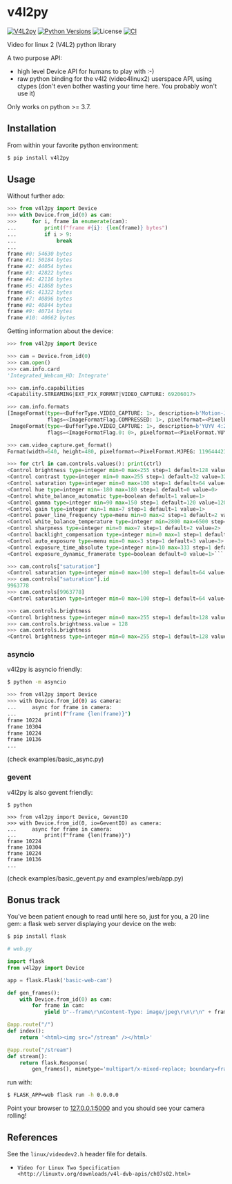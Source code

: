 # v4l2py

[![V4L2py][pypi-version]](https://pypi.python.org/pypi/v4l2py)
[![Python Versions][pypi-python-versions]](https://pypi.python.org/pypi/v4l2py)
![License][license]
[![CI][CI]](https://github.com/tiagocoutinho/v4l2py/actions/workflows/ci.yml)

Video for linux 2 (V4L2) python library

A two purpose API:

* high level Device API for humans to play with :-)
* raw python binding for the v4l2 (video4linux2) userspace API, using ctypes (don't even
  bother wasting your time here. You probably won't use it)

Only works on python >= 3.7.


## Installation

From within your favorite python environment:

```bash
$ pip install v4l2py
```

## Usage

Without further ado:

```python
>>> from v4l2py import Device
>>> with Device.from_id(0) as cam:
>>>     for i, frame in enumerate(cam):
...         print(f"frame #{i}: {len(frame)} bytes")
...         if i > 9:
...             break
...
frame #0: 54630 bytes
frame #1: 50184 bytes
frame #2: 44054 bytes
frame #3: 42822 bytes
frame #4: 42116 bytes
frame #5: 41868 bytes
frame #6: 41322 bytes
frame #7: 40896 bytes
frame #8: 40844 bytes
frame #9: 40714 bytes
frame #10: 40662 bytes
```

Getting information about the device:

```python
>>> from v4l2py import Device

>>> cam = Device.from_id(0)
>>> cam.open()
>>> cam.info.card
'Integrated_Webcam_HD: Integrate'

>>> cam.info.capabilities
<Capability.STREAMING|EXT_PIX_FORMAT|VIDEO_CAPTURE: 69206017>

>>> cam.info.formats
[ImageFormat(type=<BufferType.VIDEO_CAPTURE: 1>, description=b'Motion-JPEG',
             flags=<ImageFormatFlag.COMPRESSED: 1>, pixelformat=<PixelFormat.MJPEG: 1196444237>),
 ImageFormat(type=<BufferType.VIDEO_CAPTURE: 1>, description=b'YUYV 4:2:2',
             flags=<ImageFormatFlag.0: 0>, pixelformat=<PixelFormat.YUYV: 1448695129>)]

>>> cam.video_capture.get_format()
Format(width=640, height=480, pixelformat=<PixelFormat.MJPEG: 1196444237>}

>>> for ctrl in cam.controls.values(): print(ctrl)
<Control brightness type=integer min=0 max=255 step=1 default=128 value=64>
<Control contrast type=integer min=0 max=255 step=1 default=32 value=32>
<Control saturation type=integer min=0 max=100 step=1 default=64 value=64>
<Control hue type=integer min=-180 max=180 step=1 default=0 value=0>
<Control white_balance_automatic type=boolean default=1 value=1>
<Control gamma type=integer min=90 max=150 step=1 default=120 value=120>
<Control gain type=integer min=1 max=7 step=1 default=1 value=1>
<Control power_line_frequency type=menu min=0 max=2 step=1 default=2 value=2>
<Control white_balance_temperature type=integer min=2800 max=6500 step=1 default=4000 value=4000 flags=inactive>
<Control sharpness type=integer min=0 max=7 step=1 default=2 value=2>
<Control backlight_compensation type=integer min=0 max=1 step=1 default=0 value=0>
<Control auto_exposure type=menu min=0 max=3 step=1 default=3 value=3>
<Control exposure_time_absolute type=integer min=10 max=333 step=1 default=156 value=156 flags=inactive>
<Control exposure_dynamic_framerate type=boolean default=0 value=1>```

>>> cam.controls["saturation"]
<Control saturation type=integer min=0 max=100 step=1 default=64 value=64>
>>> cam.controls["saturation"].id
9963778
>>> cam.controls[9963778]
<Control saturation type=integer min=0 max=100 step=1 default=64 value=64>

>>> cam.controls.brightness
<Control brightness type=integer min=0 max=255 step=1 default=128 value=64>
>>> cam.controls.brightness.value = 128
>>> cam.controls.brightness
<Control brightness type=integer min=0 max=255 step=1 default=128 value=128>
```

### asyncio

v4l2py is asyncio friendly:

```bash
$ python -m asyncio

>>> from v4l2py import Device
>>> with Device.from_id(0) as camera:
...     async for frame in camera:
...         print(f"frame {len(frame)}")
frame 10224
frame 10304
frame 10224
frame 10136
...
```

(check examples/basic_async.py)

### gevent

v4l2py is also gevent friendly:

```
$ python

>>> from v4l2py import Device, GeventIO
>>> with Device.from_id(0, io=GeventIO) as camera:
...     async for frame in camera:
...         print(f"frame {len(frame)}")
frame 10224
frame 10304
frame 10224
frame 10136
...
```

(check examples/basic_gevent.py and examples/web/app.py)

## Bonus track

You've been patient enough to read until here so, just for you,
a 20 line gem: a flask web server displaying your device on the web:

```bash
$ pip install flask
```

```python
# web.py

import flask
from v4l2py import Device

app = flask.Flask('basic-web-cam')

def gen_frames():
    with Device.from_id(0) as cam:
        for frame in cam:
            yield b"--frame\r\nContent-Type: image/jpeg\r\n\r\n" + frame + b"\r\n"

@app.route("/")
def index():
    return '<html><img src="/stream" /></html>'

@app.route("/stream")
def stream():
    return flask.Response(
        gen_frames(), mimetype='multipart/x-mixed-replace; boundary=frame')
```

run with:

```bash
$ FLASK_APP=web flask run -h 0.0.0.0
```

Point your browser to [127.0.0.1:5000](http://127.0.0.1:5000) and you should see
your camera rolling!


## References

See the ``linux/videodev2.h`` header file for details.


* `Video for Linux Two Specification <http://linuxtv.org/downloads/v4l-dvb-apis/ch07s02.html>`

[pypi-python-versions]: https://img.shields.io/pypi/pyversions/v4l2py.svg
[pypi-version]: https://img.shields.io/pypi/v/v4l2py.svg
[pypi-status]: https://img.shields.io/pypi/status/v4l2py.svg
[license]: https://img.shields.io/pypi/l/v4l2py.svg
[CI]: https://github.com/tiagocoutinho/v4l2py/actions/workflows/ci.yml/badge.svg
